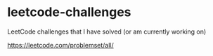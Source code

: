# leetcode-challenges

LeetCode challenges that I have solved (or am currently working on)

https://leetcode.com/problemset/all/
